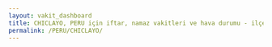 ```yaml
---
layout: vakit_dashboard
title: CHICLAYO, PERU için iftar, namaz vakitleri ve hava durumu - ilçe/eyalet seç
permalink: /PERU/CHICLAYO/
---
```


<script type="text/javascript">
  var GLOBAL_COUNTRY = 'PERU';
  var GLOBAL_CITY = 'CHICLAYO';
  var GLOBAL_STATE = '';
  var lat = 72;
  var lon = 21;
</script>
